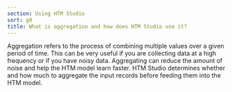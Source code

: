 ```yaml
---
section: Using HTM Studio
sort: g0
title: What is aggregation and how does HTM Studio use it?
---
```


Aggregation refers to the process of combining multiple values over a given
period of time. This can be very useful if you are collecting data at a high
frequency or if you have noisy data.  Aggregating can reduce the amount of noise
and help the HTM model learn faster. HTM Studio determines whether and how much
to aggregate the input records before feeding them into the HTM model.
